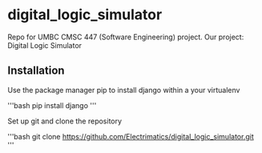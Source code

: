# digital_logic_simulator
Repo for UMBC CMSC 447 (Software Engineering) project.  Our project: Digital Logic Simulator

## Installation
Use the package manager pip to install django within a your virtualenv

'''bash
pip install django
'''

Set up git and clone the repository 

'''bash
git clone https://github.com/Electrimatics/digital_logic_simulator.git
'''